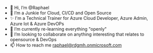 - 👋 Hi, I’m @Raphael 
- 👀 I’m a Junkie for Cloud, CI/CD and Open Source
- ✨ I'm a Technical Trainer for Azure Cloud Developer, Azure Admin, Azure Iot & Azure DevOPs
- 🌱 I’m currently re-learning everything "openly" 
- 💞️ I’m looking to collaborate on anything interesting that relates to opensource & DevOps
- 📫 How to reach me raphael@rdgmh.onmicrosoft.com

<!---
raphgm/raphgm is a ✨ special ✨ repository because its `README.md` (this file) appears on your GitHub profile.
You can click the Preview link to take a look at your changes.
--->
